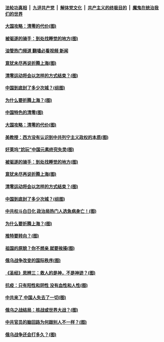 ####  [法轮功真相](../../../../basic/blob/master/README.md?t=05020731) &nbsp;|&nbsp; [九评共产党](../../../../9ping.md/blob/master/README.md?t=05020731) &nbsp;|&nbsp; [解体党文化](../../../../jtdwh.md/blob/master/README.md?t=05020731)  &nbsp;|&nbsp; [共产主义的终极目的](../../../../gczydzjmd.md/blob/master/README.md?t=05020731) &nbsp;|&nbsp; [魔鬼在统治我们的世界](../../../../mgztzwmdsj.md/blob/master/README.md?t=05020731) 

#### [大国攻略：清零的代价(图)](../pages/p4/1005227.md?t=05020731) 

#### [被驱逐的骑手：到处找睡觉的地方(图)](../pages/p4/1005117.md?t=05020731) 

#### [油管热门频道 翻墙必看视频 新闻](http://45.76.130.85:81/youtube.html?05020731)

#### [意犹未尽再说折腾上海(图)](../pages/p4/1005138.md?t=05020731) 

#### [清零运动将会以怎样的方式结束？(图)](../pages/p4/1005135.md?t=05020731) 

#### [中国到底封了多少次城？(组图)](../pages/p4/1005131.md?t=05020731) 

#### [为什么要折腾上海？(图)](../pages/p4/1005029.md?t=05020731) 

#### [中国特色的清零(图)](../pages/p4/1005220.md?t=05020731) 

#### [大国攻略：清零的代价(图)](../pages/p4/1005227.md?t=05020731) 

#### [美教授：西方没有认识到中共列宁主义政权的本质(图)](../pages/p4/1005222.md?t=05020731) 

#### [好莱坞“尬玩”中国元素终究失灵(图)](../pages/p4/1005225.md?t=05020731) 

#### [被驱逐的骑手：到处找睡觉的地方(图)](../pages/p4/1005117.md?t=05020731) 

#### [意犹未尽再说折腾上海(图)](../pages/p4/1005138.md?t=05020731) 

#### [清零运动将会以怎样的方式结束？(图)](../pages/p4/1005135.md?t=05020731) 

#### [中国到底封了多少次城？(组图)](../pages/p4/1005131.md?t=05020731) 

#### [中共权斗白日化 政治局热门人选急病身亡！(图)](../pages/p4/1005134.md?t=05020731) 

#### [为什么要折腾上海？(图)](../pages/p4/1005029.md?t=05020731) 


#### [推特要转向？(图)](../pages/p4/1004944.md?t=05020731) 

#### [祖国的原貌？你不想亲 就要挨揍(图)](../pages/p4/1005030.md?t=05020731) 

#### [俄乌战争改变的国际秩序(图)](../pages/p4/1005028.md?t=05020731) 

#### [《圣经》思辨三：救人的是神，不是神迹？(图)](../pages/p4/1004974.md?t=05020731) 

#### [抗疫：只有阳性和阴性 没有血性和人性(图)](../pages/p4/1004947.md?t=05020731) 

#### [中共来了 中国人失去了一切(图)](../pages/p4/1004929.md?t=05020731) 

#### [俄乌之战结局：核战或世界大战？(图)](../pages/p4/1004941.md?t=05020731) 

#### [中共官员的脑回路为何跟别人不一样？(图)](../pages/p4/1004934.md?t=05020731) 

#### [俄乌战争还会打多久？(图)](../pages/p4/1004837.md?t=05020731) 

<img src='http://gfw-breaker.win/goodnews/indexes/p4.md' width='0px' height='0px'/>
